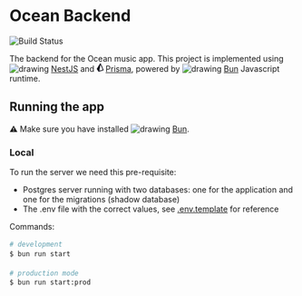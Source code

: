 # Ocean Backend

![Build Status](https://github.com/cyberproton/ocean-backend/actions/workflows/build.yml/badge.svg)

The backend for the Ocean music app.
This project is implemented using <img src="https://docs.nestjs.com/assets/logo-small.svg" alt="drawing" width="16"/> [NestJS](https://nestjs.com/) and <img src="https://raw.githubusercontent.com/prisma/presskit/main/Assets/Prisma-DarkSymbol.svg" alt="drawing" width="12"/> [Prisma](https://www.prisma.io/), powered by <img src="https://bun.sh/logo.svg" alt="drawing" width="16"/> [Bun](https://bun.sh/) Javascript runtime.

## Running the app

⚠️ Make sure you have installed <img src="https://bun.sh/logo.svg" alt="drawing" width="16"/> [Bun](https://bun.sh/docs/installation).

### Local

To run the server we need this pre-requisite:

- Postgres server running with two databases: one for the application and one for the migrations (shadow database)
- The .env file with the correct values, see [.env.template](.env.template) for reference

Commands:

```bash
# development
$ bun run start

# production mode
$ bun run start:prod
```
